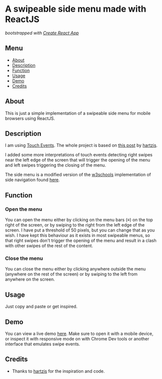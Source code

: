 # A swipeable side menu made with ReactJS

_bootstrapped with [Create React App](https://github.com/facebookincubator/create-react-app)_

## Menu
* [About](#about)
* [Description](#description)
* [Function](#function)
* [Usage](#usage)
* [Demo](#demo)
* [Credits](#credits)

## About

This is just a simple implementation of a swipeable side menu for mobile browsers using ReactJS.

## Description

I am using [Touch Events](https://reactjs.org/docs/events.html#touch-events). The whole project
is based on [this post](http://www.hartzis.me/test-touch-events-react/) by [hartzis](https://github.com/hartzis).

I added some more interpretations of touch events detecting right swipes near the left edge of the screen
that will trigger the opening of the menu and left swipes triggering the closing of the menu.

The side menu is a modified version of the [w3schools](https://www.w3schools.com/) implementation of side navigation found [here](https://www.w3schools.com/howto/howto_js_sidenav.asp).

## Function

### Open the menu
You can open the menu either by clicking on the menu bars (&#8801;) on the top right of the screen,
or by swiping to the right from the left edge of the screen. I have put a threshold of 50 pixels, but you can change that as you wish.
I have kept this behaviour as it exists in most swipeable menus, so that right swipes don't trigger
the opening of the menu and result in a clash with other swipes of the rest of the content.

### Close the menu
You can close the menu either by clicking anywhere outside the menu (anywhere on the rest of the screen)
or by swiping to the left from anywhere on the screen.

## Usage

Just copy and paste or get inspired.

## Demo

You can view a live demo [here](https://mandarini.github.io/swipe-menu/).
Make sure to open it with a mobile device, or inspect it with responsive mode on with Chrome Dev tools or
another interface that emulates swipe events.

## Credits

* Thanks to [hartzis](https://github.com/hartzis) for the inspiration and code.
